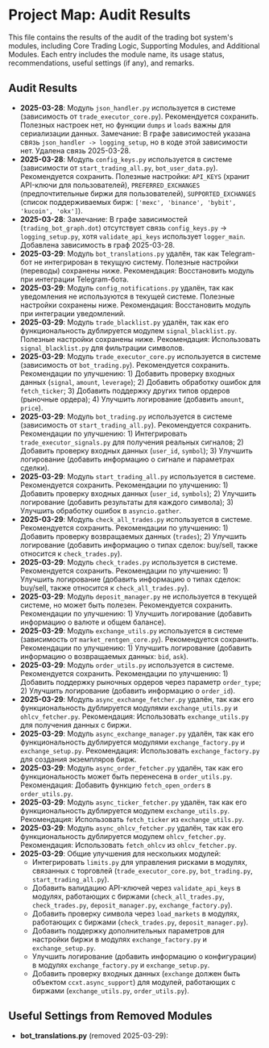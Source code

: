# Project Map: Audit Results

This file contains the results of the audit of the trading bot system's modules, including Core Trading Logic, Supporting Modules, and Additional Modules. Each entry includes the module name, its usage status, recommendations, useful settings (if any), and remarks.

## Audit Results
- **2025-03-28**: Модуль `json_handler.py` используется в системе (зависимость от `trade_executor_core.py`). Рекомендуется сохранить. Полезных настроек нет, но функции `dumps` и `loads` важны для сериализации данных. Замечание: В графе зависимостей указана связь `json_handler -> logging_setup`, но в коде этой зависимости нет. Удалена связь 2025-03-28.
- **2025-03-28**: Модуль `config_keys.py` используется в системе (зависимости от `start_trading_all.py`, `bot_user_data.py`). Рекомендуется сохранить. Полезные настройки: `API_KEYS` (хранит API-ключи для пользователей), `PREFERRED_EXCHANGES` (предпочтительные биржи для пользователей), `SUPPORTED_EXCHANGES` (список поддерживаемых бирж: `['mexc', 'binance', 'bybit', 'kucoin', 'okx']`).
- **2025-03-28**: Замечание: В графе зависимостей (`trading_bot_graph.dot`) отсутствует связь `config_keys.py` -> `logging_setup.py`, хотя `validate_api_keys` использует `logger_main`. Добавлена зависимость в граф 2025-03-28.
- **2025-03-29**: Модуль `bot_translations.py` удалён, так как Telegram-бот не интегрирован в текущую систему. Полезные настройки (переводы) сохранены ниже. Рекомендация: Восстановить модуль при интеграции Telegram-бота.
- **2025-03-29**: Модуль `config_notifications.py` удалён, так как уведомления не используются в текущей системе. Полезные настройки сохранены ниже. Рекомендация: Восстановить модуль при интеграции уведомлений.
- **2025-03-29**: Модуль `trade_blacklist.py` удалён, так как его функциональность дублируется модулем `signal_blacklist.py`. Полезные настройки сохранены ниже. Рекомендация: Использовать `signal_blacklist.py` для фильтрации символов.
- **2025-03-29**: Модуль `trade_executor_core.py` используется в системе (зависимость от `bot_trading.py`). Рекомендуется сохранить. Рекомендации по улучшению: 1) Добавить проверку входных данных (`signal`, `amount`, `leverage`); 2) Добавить обработку ошибок для `fetch_ticker`; 3) Добавить поддержку других типов ордеров (рыночные ордера); 4) Улучшить логирование (добавить `amount`, `price`).
- **2025-03-29**: Модуль `bot_trading.py` используется в системе (зависимость от `start_trading_all.py`). Рекомендуется сохранить. Рекомендации по улучшению: 1) Интегрировать `trade_executor_signals.py` для получения реальных сигналов; 2) Добавить проверку входных данных (`user_id`, `symbol`); 3) Улучшить логирование (добавить информацию о сигнале и параметрах сделки).
- **2025-03-29**: Модуль `start_trading_all.py` используется в системе. Рекомендуется сохранить. Рекомендации по улучшению: 1) Добавить проверку входных данных (`user_id`, `symbols`); 2) Улучшить логирование (добавить результаты для каждого символа); 3) Улучшить обработку ошибок в `asyncio.gather`.
- **2025-03-29**: Модуль `check_all_trades.py` используется в системе. Рекомендуется сохранить. Рекомендации по улучшению: 1) Добавить проверку возвращаемых данных (`trades`); 2) Улучшить логирование (добавить информацию о типах сделок: buy/sell, также относится к `check_trades.py`).
- **2025-03-29**: Модуль `check_trades.py` используется в системе. Рекомендуется сохранить. Рекомендации по улучшению: 1) Улучшить логирование (добавить информацию о типах сделок: buy/sell, также относится к `check_all_trades.py`).
- **2025-03-29**: Модуль `deposit_manager.py` не используется в текущей системе, но может быть полезен. Рекомендуется сохранить. Рекомендации по улучшению: 1) Улучшить логирование (добавить информацию о валюте и общем балансе).
- **2025-03-29**: Модуль `exchange_utils.py` используется в системе (зависимость от `market_rentgen_core.py`). Рекомендуется сохранить. Рекомендации по улучшению: 1) Улучшить логирование (добавить информацию о возвращаемых данных: `bid`, `ask`).
- **2025-03-29**: Модуль `order_utils.py` используется в системе. Рекомендуется сохранить. Рекомендации по улучшению: 1) Добавить поддержку рыночных ордеров через параметр `order_type`; 2) Улучшить логирование (добавить информацию о `order_id`).
- **2025-03-29**: Модуль `async_exchange_fetcher.py` удалён, так как его функциональность дублируется модулями `exchange_utils.py` и `ohlcv_fetcher.py`. Рекомендация: Использовать `exchange_utils.py` для получения данных с биржи.
- **2025-03-29**: Модуль `async_exchange_manager.py` удалён, так как его функциональность дублируется модулями `exchange_factory.py` и `exchange_setup.py`. Рекомендация: Использовать `exchange_factory.py` для создания экземпляров бирж.
- **2025-03-29**: Модуль `async_order_fetcher.py` удалён, так как его функциональность может быть перенесена в `order_utils.py`. Рекомендация: Добавить функцию `fetch_open_orders` в `order_utils.py`.
- **2025-03-29**: Модуль `async_ticker_fetcher.py` удалён, так как его функциональность дублируется модулем `exchange_utils.py`. Рекомендация: Использовать `fetch_ticker` из `exchange_utils.py`.
- **2025-03-29**: Модуль `async_ohlcv_fetcher.py` удалён, так как его функциональность дублируется модулем `ohlcv_fetcher.py`. Рекомендация: Использовать `fetch_ohlcv` из `ohlcv_fetcher.py`.
- **2025-03-29**: Общие улучшения для нескольких модулей:
  - Интегрировать `limits.py` для управления рисками в модулях, связанных с торговлей (`trade_executor_core.py`, `bot_trading.py`, `start_trading_all.py`).
  - Добавить валидацию API-ключей через `validate_api_keys` в модулях, работающих с биржами (`check_all_trades.py`, `check_trades.py`, `deposit_manager.py`, `exchange_factory.py`).
  - Добавить проверку символа через `load_markets` в модулях, работающих с биржами (`check_trades.py`, `deposit_manager.py`).
  - Добавить поддержку дополнительных параметров для настройки биржи в модулях `exchange_factory.py` и `exchange_setup.py`.
  - Улучшить логирование (добавить информацию о конфигурации) в модулях `exchange_factory.py` и `exchange_setup.py`.
  - Добавить проверку входных данных (`exchange` должен быть объектом `ccxt.async_support`) для модулей, работающих с биржами (`exchange_utils.py`, `order_utils.py`).

## Useful Settings from Removed Modules
- **bot_translations.py** (removed 2025-03-29):
